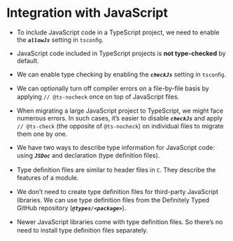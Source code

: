 # Integration with JavaScript

- To include JavaScript code in a TypeScript project, we need to enable the **_`allowJs`_** setting
  in `tsconﬁg`.

- JavaScript code included in TypeScript projects is **not type-checked** by default.

- We can enable type checking by enabling the **_`checkJs`_** setting in `tsconﬁg`.

- We can optionally turn off compiler errors on a ﬁle-by-ﬁle basis by applying `// @ts-nocheck` once on top of JavaScript ﬁles.

- When migrating a large JavaScript project to TypeScript, we might face numerous
  errors. In such cases, it’s easier to disable **_`checkJs`_** and apply `// @ts-check` (the opposite of `@ts-nocheck`) on individual ﬁles to migrate them one by one.
- We have two ways to describe type information for JavaScript code: using **_`JSDoc`_** and declaration (type deﬁnition ﬁles).

- Type deﬁnition ﬁles are similar to header ﬁles in `C`. They describe the features of a
  module.

- We don’t need to create type deﬁnition ﬁles for third-party JavaScript libraries. We can
  use type deﬁnition ﬁles from the Deﬁnitely Typed GitHub repository (**_`@types/<package>`_**).

- Newer JavaScript libraries come with type deﬁnition ﬁles. So there’s no need to install
  type deﬁnition ﬁles separately.
